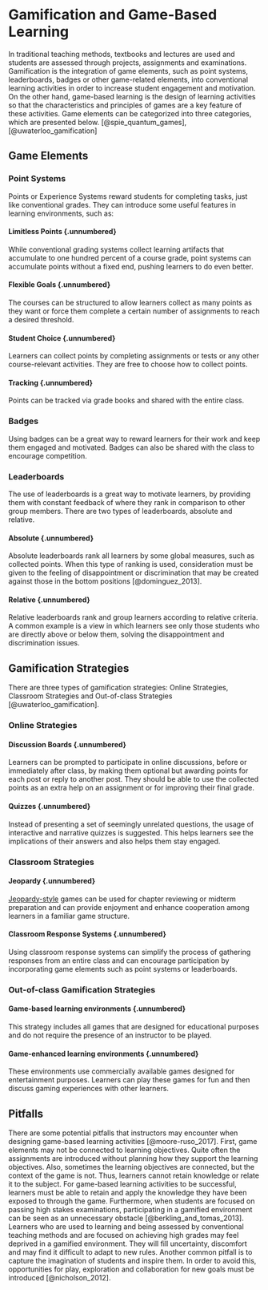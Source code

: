 # Gamification and Game-Based Learning
In traditional teaching methods, textbooks and lectures are used and students are assessed through projects, assignments and examinations. Gamification is the integration of game elements, such as point systems, leaderboards, badges or other game-related elements, into conventional learning activities in order to increase student engagement and motivation. On the other hand, game-based learning is the design of learning activities so that the characteristics and principles of games are a key feature of these activities. Game elements can be categorized into three categories, which are presented below. [@spie_quantum_games], [@uwaterloo_gamification]

## Game Elements

### Point Systems
Points or Experience Systems reward students for completing tasks, just like conventional grades. They can introduce some useful features in learning environments, such as:

#### Limitless Points {.unnumbered}
While conventional grading systems collect learning artifacts that accumulate to one hundred percent of a course grade, point systems can accumulate points without a fixed end, pushing learners to do even better.

#### Flexible Goals {.unnumbered}
The courses can be structured to allow learners collect as many points as they want or force them complete a certain number of assignments to reach a desired threshold.

#### Student Choice {.unnumbered}
Learners can collect points by completing assignments or tests or any other course-relevant activities. They are free to choose how to collect points.

#### Tracking {.unnumbered}
Points can be tracked via grade books and shared with the entire class.

### Badges
Using badges can be a great way to reward learners for their work and keep them engaged and motivated. Badges can also be shared with the class to encourage competition.

### Leaderboards
The use of leaderboards is a great way to motivate learners, by providing them with constant feedback of where they rank in comparison to other group members. There are two types of leaderboards, absolute and relative.

#### Absolute {.unnumbered}
Absolute leaderboards rank all learners by some global measures, such as collected points. When this type of ranking is used, consideration must be given to the feeling of disappointment or discrimination that may be created against those in the bottom positions [@dominguez_2013].

#### Relative {.unnumbered}
Relative leaderboards rank and group learners according to relative criteria. A common example is a view in which learners see only those students who are directly above or below them, solving the disappointment and discrimination issues.

## Gamification Strategies
There are three types of gamification strategies: Online Strategies, Classroom Strategies and Out-of-class Strategies [@uwaterloo_gamification].

### Online Strategies

#### Discussion Boards {.unnumbered}
Learners can be prompted to participate in online discussions, before or immediately after class, by making them optional but awarding points for each post or reply to another post. They should be able to use the collected points as an extra help on an assignment or for improving their final grade.

#### Quizzes {.unnumbered}
Instead of presenting a set of seemingly unrelated questions, the usage of interactive and narrative quizzes is suggested. This helps learners see the implications of their answers and also helps them stay engaged.

### Classroom Strategies

#### Jeopardy {.unnumbered}
[Jeopardy-style](https://en.wikipedia.org/wiki/Jeopardy!) games can be used for chapter reviewing or midterm preparation and can provide enjoyment and enhance cooperation among learners in a familiar game structure.

#### Classroom Response Systems {.unnumbered}
Using classroom response systems can simplify the process of gathering responses from an entire class and can encourage participation by incorporating game elements such as point systems or leaderboards.

### Out-of-class Gamification Strategies

#### Game-based learning environments {.unnumbered}
This strategy includes all games that are designed for educational purposes and do not require the presence of an instructor to be played.

#### Game-enhanced learning environments {.unnumbered}
These environments use commercially available games designed for entertainment purposes. Learners can play these games for fun and then discuss gaming experiences with other learners.

## Pitfalls
There are some potential pitfalls that instructors may encounter when designing game-based learning activities [@moore-ruso_2017]. First, game elements may not be connected to learning objectives. Quite often the assignments are introduced without planning how they support the learning objectives. Also, sometimes the learning objectives are connected, but the context of the game is not. Thus, learners cannot retain knowledge or relate it to the subject. For game-based learning activities to be successful, learners must be able to retain and apply the knowledge they have been exposed to through the game. Furthermore, when students are focused on passing high stakes examinations, participating in a gamified environment can be seen as an unnecessary obstacle [@berkling_and_tomas_2013]. Learners who are used to learning and being assessed by conventional teaching methods and are focused on achieving high grades may feel deprived in a gamified environment. They will fill uncertainty, discomfort and may find it difficult to adapt to new rules. Another common pitfall is to capture the imagination of students and inspire them. In order to avoid this, opportunities for play, exploration and collaboration for new goals must be introduced [@nicholson_2012].
